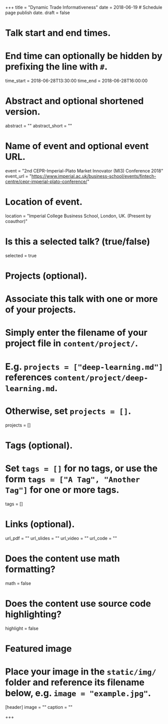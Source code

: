+++
title = "Dynamic Trade Informativeness"
date = 2018-06-19 # Schedule page publish date.
draft = false

# Talk start and end times.
#   End time can optionally be hidden by prefixing the line with `#`.
time_start = 2018-06-28T13:30:00
time_end = 2018-06-28T16:00:00

# Abstract and optional shortened version.
abstract = ""
abstract_short = ""

# Name of event and optional event URL.
event = "2nd CEPR-Imperial-Plato Market Innovator (MI3) Conference 2018"
event_url = "https://www.imperial.ac.uk/business-school/events/fintech-centre/cepr-imperial-plato-conference/"

# Location of event.
location = "Imperial College Business School, London, UK. (Present by coauthor)"

# Is this a selected talk? (true/false)
selected = true

# Projects (optional).
#   Associate this talk with one or more of your projects.
#   Simply enter the filename of your project file in `content/project/`.
#   E.g. `projects = ["deep-learning.md"]` references `content/project/deep-learning.md`.
#   Otherwise, set `projects = []`.
projects = []

# Tags (optional).
#   Set `tags = []` for no tags, or use the form `tags = ["A Tag", "Another Tag"]` for one or more tags.
tags = []

# Links (optional).
url_pdf = ""
url_slides = ""
url_video = ""
url_code = ""

# Does the content use math formatting?
math = false

# Does the content use source code highlighting?
highlight = false

# Featured image
# Place your image in the `static/img/` folder and reference its filename below, e.g. `image = "example.jpg"`.
[header]
image = ""
caption = ""

+++
